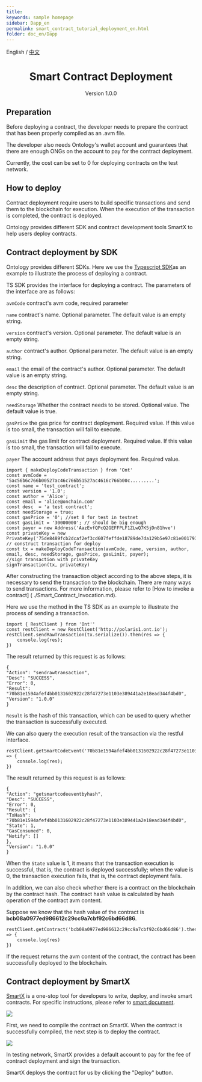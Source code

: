 ```yaml
---
title: 
keywords: sample homepage
sidebar: Dapp_en
permalink: smart_contract_tutorial_deployment_en.html
folder: doc_en/Dapp
---
```



English / [中文](./smart_contract_tutorial_deployment_zh.html)

<h1 align="center">Smart Contract Deployment</h1>
<p align="center" class="version">Version 1.0.0 </p>

## Preparation

Before deploying a contract, the developer needs to prepare the contract that has been properly compiled as an .avm file.

The developer also needs Ontology's wallet account and guarantees that there are enough ONGs on the account to pay for the contract deployment.

Currently, the cost can be set to 0 for deploying contracts on the test network.

## How to deploy

Contract deployment require users to build specific transactions and send them to the blockchain for execution. When the execution of the transaction is completed, the contract is deployed.

Ontology provides different SDK and contract development tools SmartX to help users deploy contracts.

## Contract deployment by SDK

Ontology provides different SDKs. Here we use the [Typescript SDK](https://github.com/ontio/ontology-ts-sdk)as an example to illustrate the process of deploying a contract.

TS SDK provides the interface for deploying a contract. The parameters of the interface are as follows:

```avmCode``` contract's avm code, required parameter 

```name``` contract's name. Optional parameter. The default value is an empty string.

```version``` contract's version. Optional parameter. The default value is an empty string.

```author``` contract's author. Optional parameter. The default value is an empty string.

```email``` the email of the contract's author. Optional parameter. The default value is an empty string.

```desc``` the description of contract. Optional parameter. The default value is an empty string.

```needStorage``` Whether the contract needs to be stored. Optional value. The default value is true.

```gasPrice``` the gas price for contract deployment. Required value. If this value is too small, the transaction will fail to execute.

```gasLimit``` the gas limit for contract deployment. Required value. If this value is too small, the transaction will fail to execute.

```payer``` The account address that pays deployment fee. Required value.

````
import { makeDeployCodeTransaction } from 'Ont'
const avmCode = '5ac56b6c766b00527ac46c766b51527ac4616c766b00c.........';
const name = 'test_contract';
const version = '1.0';
const author = 'Alice';
const email = 'alice@onchain.com'
const desc  = 'a test contract';
const needStorage = true;
const gasPrice = '0'; //set 0 for test in testnet
const gasLimit = '30000000'; // should be big enough
const payer = new Address('AazEvfQPcQ2GEFFPLF1ZLwQ7K5jDn81hve')
const privateKey = new PrivateKey('75de8489fcb2dcaf2ef3cd607feffde18789de7da129b5e97c81e001793cb7cf')
// construct transaction for deploy
const tx = makeDeployCodeTransaction(avmCode, name, version, author, email, desc, needStorage, gasPrice, gasLimit, payer);
//sign transaction with privateKey
signTransaction(tx, privateKey)
````

After constructing the transaction object according to the above steps, it is necessary to send the transaction to the blockchain. There are many ways to send transactions. For more information, please refer to [How to invoke a contract] ( ./Smart_Contract_Invocation.md).

Here we use the method in the TS SDK as an example to illustrate the process of sending a transaction.

````
import { RestClient } from 'Ont''
const restClient = new RestClient('http://polaris1.ont.io');
restClient.sendRawTransaction(tx.serialize()).then(res => {
	console.log(res);
})
````

The result returned by this request is as follows:

````
{
"Action": "sendrawtransaction",
"Desc": "SUCCESS",
"Error": 0,
"Result": "70b81e1594afef4bb0131602922c28f47273e1103e389441a2e18ead344f4bd0",
"Version": "1.0.0"
}
````

```Result``` is the hash of this transaction, which can be used to query whether the transaction is successfully executed.

We can also query the execution result of the transaction via the restful interface.

````
restClient.getSmartCodeEvent('70b81e1594afef4bb0131602922c28f47273e1103e389441a2e18ead344f4bd0').then(res => {
	console.log(res);
})
````

The result returned by this request is as follows:

````
{
"Action": "getsmartcodeeventbyhash",
"Desc": "SUCCESS",
"Error": 0,
"Result": {
"TxHash": "70b81e1594afef4bb0131602922c28f47273e1103e389441a2e18ead344f4bd0",
"State": 1,
"GasConsumed": 0,
"Notify": []
},
"Version": "1.0.0"
}
````

When the ```State``` value is 1, it means that the transaction execution is successful, that is, the contract is deployed successfully; when the value is 0, the transaction execution fails, that is, the contract deployment fails.

In addition, we can also check whether there is a contract on the blockchain by the contract hash. The contract hash value is calculated by hash operation of
the contract avm content.

Suppose we know that the hash value of the contract is **bcb08a0977ed986612c29cc9a7cbf92c6bd66d86**.

````
restClient.getContract('bcb08a0977ed986612c29cc9a7cbf92c6bd66d86').then(res => {
	console.log(res)
})
````

If the request returns the avm content of the contract, the contract has been successfully deployed to the blockchain.

## Contract deployment by SmartX

[SmartX](http://smartx.ont.io) is a one-stop tool for developers to write, deploy, and invoke smart contracts. For specific instructions, please refer to [smart document](./SmartX_Tutorial.md).

![](http://wx1.sinaimg.cn/mw690/0060lm7Tly1fss9ydpl3ij30f90m840c.jpg)

First, we need to compile the contract on SmartX. When the contract is successfully compiled, the next step is to deploy the contract.

![](http://wx2.sinaimg.cn/mw690/0060lm7Tly1fss9v7mp42j30ex0m5t9z.jpg)

In testing network, SmartX provides a default account to pay for the fee of contract deployment and sign the transaction.

SmartX deploys the contract for us by clicking the "Deploy" button.
